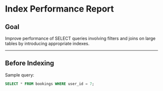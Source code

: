 # Index Performance Report

## Goal
Improve performance of SELECT queries involving filters and joins on large tables by introducing appropriate indexes.

---

## Before Indexing

Sample query:
```sql
SELECT * FROM bookings WHERE user_id = 7;
